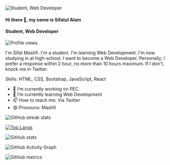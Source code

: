 ![Student, Web Developer](https://jayblues.com/images/slider5.jpg)

#### Hi there 👋, my name is Sifatul Alam
#### Student, Web Developer

![Profile views](https://gpvc.arturio.dev/s)  

I'm Sifat Mashfi. I'm a student. I'm learning Web Development. I'm now studying in at high-school. I want to become a Web Developer. Personally, I prefer a response within 2 hour, no more than 10 hours maximum. If I don't, knock me in Twitter.

Skills: HTML, CSS, Bootstrap, JavaScript, React

- 🔭 I’m currently working on PEC 
- 🌱 I’m currently learning Web Development 
- 📫 How to reach me: Via Twitter 
- 😄 Pronouns: Mashfi 


![GitHub streak stats](https://github-readme-streak-stats.herokuapp.com/?user=s)  

[![Top Langs](https://github-readme-stats.vercel.app/api/top-langs/?username=s)](https://github.com/anuraghazra/github-readme-stats)

![GitHub stats](https://github-readme-stats.vercel.app/api?username=s&show_icons=true)  

![GitHub Activity Graph](https://activity-graph.herokuapp.com/graph?username=s)  

![GitHub metrics](https://metrics.lecoq.io/s)  


